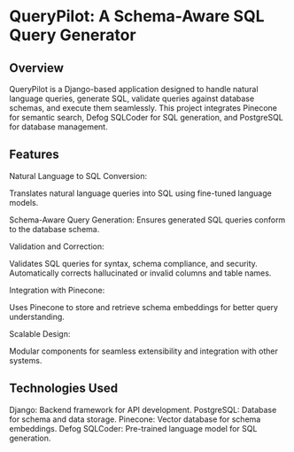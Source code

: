 # QueryPilot: A Schema-Aware SQL Query Generator

## Overview

QueryPilot is a Django-based application designed to handle natural language queries, generate SQL, validate queries against database schemas, and execute them seamlessly. This project integrates Pinecone for semantic search, Defog SQLCoder for SQL generation, and PostgreSQL for database management.

## Features
Natural Language to SQL Conversion:

Translates natural language queries into SQL using fine-tuned language models.

Schema-Aware Query Generation:
Ensures generated SQL queries conform to the database schema.

Validation and Correction:

Validates SQL queries for syntax, schema compliance, and security.
Automatically corrects hallucinated or invalid columns and table names.

Integration with Pinecone:

Uses Pinecone to store and retrieve schema embeddings for better query understanding.

Scalable Design:

Modular components for seamless extensibility and integration with other systems.

## Technologies Used
Django: Backend framework for API development.
PostgreSQL: Database for schema and data storage.
Pinecone: Vector database for schema embeddings.
Defog SQLCoder: Pre-trained language model for SQL generation.

